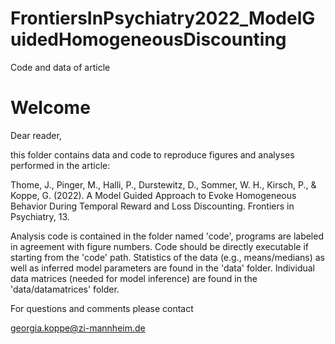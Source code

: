 # FrontiersInPsychiatry2022_ModelGuidedHomogeneousDiscounting
Code and data of article


# Welcome

Dear reader,

this folder contains data and code to reproduce figures and analyses performed in the article: 

Thome, J., Pinger, M., Halli, P., Durstewitz, D., Sommer, W. H., Kirsch, P., & Koppe, G. (2022). 
A Model Guided Approach to Evoke Homogeneous Behavior During Temporal Reward and Loss Discounting. 
Frontiers in Psychiatry, 13.

Analysis code is contained in the folder named 'code', programs are labeled in agreement with 
figure numbers. Code should be directly executable if starting from the 'code' path.
Statistics of the data (e.g., means/medians) as well as inferred model parameters are found in the 
'data' folder. Individual data matrices (needed for model inference) are found in the 'data/datamatrices' folder.

For questions and comments please contact

georgia.koppe@zi-mannheim.de

